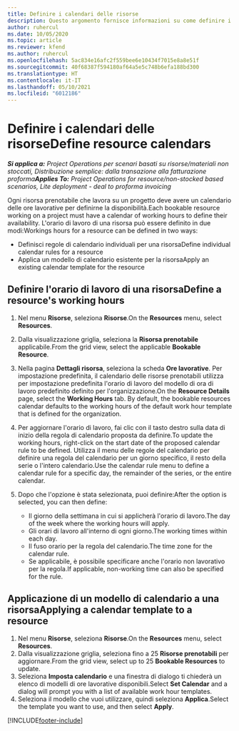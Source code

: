 ```yaml
---
title: Definire i calendari delle risorse
description: Questo argomento fornisce informazioni su come definire i calendari di ore lavorative per le risorse in Project Operations.
author: ruhercul
ms.date: 10/05/2020
ms.topic: article
ms.reviewer: kfend
ms.author: ruhercul
ms.openlocfilehash: 5ac834e16afc2f559bee6e10434f7015e8a8e51f
ms.sourcegitcommit: 40f68387f594180af64a5e5c748b6efa188bd300
ms.translationtype: HT
ms.contentlocale: it-IT
ms.lasthandoff: 05/10/2021
ms.locfileid: "6012186"
---
```

# <a name="define-resource-calendars"></a><span data-ttu-id="f8a3a-103">Definire i calendari delle risorse</span><span class="sxs-lookup"><span data-stu-id="f8a3a-103">Define resource calendars</span></span>

<span data-ttu-id="f8a3a-104">_**Si applica a:** Project Operations per scenari basati su risorse/materiali non stoccati, Distribuzione semplice: dalla transazione alla fatturazione proforma_</span><span class="sxs-lookup"><span data-stu-id="f8a3a-104">_**Applies To:** Project Operations for resource/non-stocked based scenarios, Lite deployment - deal to proforma invoicing_</span></span>

<span data-ttu-id="f8a3a-105">Ogni risorsa prenotabile che lavora su un progetto deve avere un calendario delle ore lavorative per definirne la disponibilità.</span><span class="sxs-lookup"><span data-stu-id="f8a3a-105">Each bookable resource working on a project must have a calendar of working hours to define their availability.</span></span> <span data-ttu-id="f8a3a-106">L'orario di lavoro di una risorsa può essere definito in due modi:</span><span class="sxs-lookup"><span data-stu-id="f8a3a-106">Workings hours for a resource can be defined in two ways:</span></span> 

   - <span data-ttu-id="f8a3a-107">Definisci regole di calendario individuali per una risorsa</span><span class="sxs-lookup"><span data-stu-id="f8a3a-107">Define individual calendar rules for a resource</span></span>
   - <span data-ttu-id="f8a3a-108">Applica un modello di calendario esistente per la risorsa</span><span class="sxs-lookup"><span data-stu-id="f8a3a-108">Apply an existing calendar template for the resource</span></span>

## <a name="define-a-resources-working-hours"></a><span data-ttu-id="f8a3a-109">Definire l'orario di lavoro di una risorsa</span><span class="sxs-lookup"><span data-stu-id="f8a3a-109">Define a resource's working hours</span></span>

1. <span data-ttu-id="f8a3a-110">Nel menu **Risorse**, seleziona **Risorse**.</span><span class="sxs-lookup"><span data-stu-id="f8a3a-110">On the **Resources** menu, select **Resources**.</span></span>
2. <span data-ttu-id="f8a3a-111">Dalla visualizzazione griglia, seleziona la **Risorsa prenotabile** applicabile.</span><span class="sxs-lookup"><span data-stu-id="f8a3a-111">From the grid view, select the applicable **Bookable Resource**.</span></span>
3. <span data-ttu-id="f8a3a-112">Nella pagina **Dettagli risorsa**, seleziona la scheda **Ore lavorative**. Per impostazione predefinita, il calendario delle risorse prenotabili utilizza per impostazione predefinita l'orario di lavoro del modello di ora di lavoro predefinito definito per l'organizzazione.</span><span class="sxs-lookup"><span data-stu-id="f8a3a-112">On the **Resource Details** page, select the **Working Hours** tab. By default, the bookable resources calendar defaults to the working hours of the default work hour template that is defined for the organization.</span></span>
4. <span data-ttu-id="f8a3a-113">Per aggiornare l'orario di lavoro, fai clic con il tasto destro sulla data di inizio della regola di calendario proposta da definire.</span><span class="sxs-lookup"><span data-stu-id="f8a3a-113">To update the working hours, right-click on the start date of the proposed calendar rule to be defined.</span></span> <span data-ttu-id="f8a3a-114">Utilizza il menu delle regole del calendario per definire una regola del calendario per un giorno specifico, il resto della serie o l'intero calendario.</span><span class="sxs-lookup"><span data-stu-id="f8a3a-114">Use the calendar rule menu to define a calendar rule for a specific day, the remainder of the series, or the entire calendar.</span></span>
5. <span data-ttu-id="f8a3a-115">Dopo che l'opzione è stata selezionata, puoi definire:</span><span class="sxs-lookup"><span data-stu-id="f8a3a-115">After the option is selected, you can then define:</span></span>

    - <span data-ttu-id="f8a3a-116">Il giorno della settimana in cui si applicherà l'orario di lavoro.</span><span class="sxs-lookup"><span data-stu-id="f8a3a-116">The day of the week where the working hours will apply.</span></span>
    - <span data-ttu-id="f8a3a-117">Gli orari di lavoro all'interno di ogni giorno.</span><span class="sxs-lookup"><span data-stu-id="f8a3a-117">The working times within each day.</span></span>
    - <span data-ttu-id="f8a3a-118">Il fuso orario per la regola del calendario.</span><span class="sxs-lookup"><span data-stu-id="f8a3a-118">The time zone for the calendar rule.</span></span>
    - <span data-ttu-id="f8a3a-119">Se applicabile, è possibile specificare anche l'orario non lavorativo per la regola.</span><span class="sxs-lookup"><span data-stu-id="f8a3a-119">If applicable, non-working time can also be specified for the rule.</span></span>

## <a name="applying-a-calendar-template-to-a-resource"></a><span data-ttu-id="f8a3a-120">Applicazione di un modello di calendario a una risorsa</span><span class="sxs-lookup"><span data-stu-id="f8a3a-120">Applying a calendar template to a resource</span></span>

1. <span data-ttu-id="f8a3a-121">Nel menu **Risorse**, seleziona **Risorse**.</span><span class="sxs-lookup"><span data-stu-id="f8a3a-121">On the **Resources** menu, select **Resources**.</span></span>
2. <span data-ttu-id="f8a3a-122">Dalla visualizzazione griglia, seleziona fino a 25 **Risorse prenotabili** per aggiornare.</span><span class="sxs-lookup"><span data-stu-id="f8a3a-122">From the grid view, select up to 25 **Bookable Resources** to update.</span></span>
3. <span data-ttu-id="f8a3a-123">Seleziona **Imposta calendario** e una finestra di dialogo ti chiederà un elenco di modelli di ore lavorative disponibili.</span><span class="sxs-lookup"><span data-stu-id="f8a3a-123">Select **Set Calendar** and a dialog will prompt you with a list of available work hour templates.</span></span>
4. <span data-ttu-id="f8a3a-124">Seleziona il modello che vuoi utilizzare, quindi seleziona **Applica**.</span><span class="sxs-lookup"><span data-stu-id="f8a3a-124">Select the template you want to use, and then select **Apply**.</span></span>


[!INCLUDE[footer-include](../includes/footer-banner.md)]